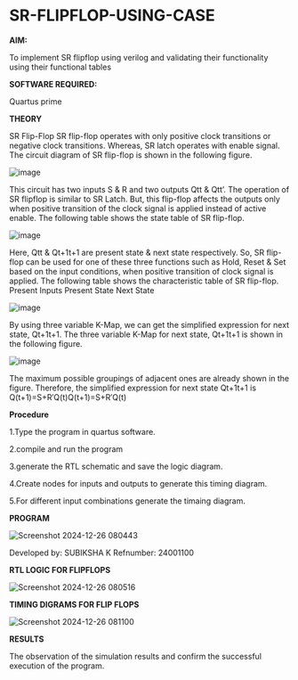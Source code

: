 # SR-FLIPFLOP-USING-CASE

**AIM:**

To implement  SR flipflop using verilog and validating their functionality using their functional tables

**SOFTWARE REQUIRED:**

Quartus prime

**THEORY**

SR Flip-Flop SR flip-flop operates with only positive clock transitions or negative clock transitions. Whereas, SR latch operates with enable signal. The circuit diagram of SR flip-flop is shown in the following figure.

![image](https://github.com/naavaneetha/SR-FLIPFLOP-USING-CASE/assets/154305477/0f710028-ad52-4d3e-9276-8714cf023a25)

 
This circuit has two inputs S & R and two outputs Qtt & Qtt’. The operation of SR flipflop is similar to SR Latch. But, this flip-flop affects the outputs only when positive transition of the clock signal is applied instead of active enable. The following table shows the state table of SR flip-flop.

![image](https://github.com/naavaneetha/SR-FLIPFLOP-USING-CASE/assets/154305477/dabfc4f4-87e3-4cbc-9472-f89ee1b5ed30)

 
Here, Qtt & Qt+1t+1 are present state & next state respectively. So, SR flip-flop can be used for one of these three functions such as Hold, Reset & Set based on the input conditions, when positive transition of clock signal is applied. The following table shows the characteristic table of SR flip-flop. Present Inputs Present State Next State

![image](https://github.com/naavaneetha/SR-FLIPFLOP-USING-CASE/assets/154305477/dd90d16c-aec5-4290-a586-e2346b1e9eb5)

 
By using three variable K-Map, we can get the simplified expression for next state, Qt+1t+1. The three variable K-Map for next state, Qt+1t+1 is shown in the following figure.

![image](https://github.com/naavaneetha/SR-FLIPFLOP-USING-CASE/assets/154305477/473efad6-d70b-4ca7-aeb7-898bbfca319f)

 
The maximum possible groupings of adjacent ones are already shown in the figure. Therefore, the simplified expression for next state Qt+1t+1 is Q(t+1)=S+R′Q(t)Q(t+1)=S+R′Q(t)

**Procedure**

1.Type the program in quartus software.


2.compile and run the program


3.generate the RTL schematic and save the logic diagram.


4.Create nodes for inputs and outputs to generate this timing diagram.


5.For different input combinations generate the timaing diagram.

**PROGRAM**

![Screenshot 2024-12-26 080443](https://github.com/user-attachments/assets/9ac79967-865d-46fe-9c19-0bf39f2064a4)

Developed by: SUBIKSHA K Refnumber: 24001100


**RTL LOGIC FOR FLIPFLOPS**

![Screenshot 2024-12-26 080516](https://github.com/user-attachments/assets/d7aac4c4-f45b-424f-a08b-0b22a0c6f653)


**TIMING DIGRAMS FOR FLIP FLOPS**

![Screenshot 2024-12-26 081100](https://github.com/user-attachments/assets/3c4d6e46-a003-4b69-b6c5-e74f1443b9f1)


**RESULTS**

The observation of the simulation results and confirm the successful execution of the program.
